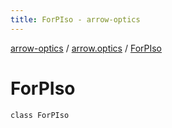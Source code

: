 ```yaml
---
title: ForPIso - arrow-optics
---
```


[arrow-optics](../index.html) / [arrow.optics](index.html) / [ForPIso](./-for-p-iso.html)

# ForPIso

`class ForPIso`